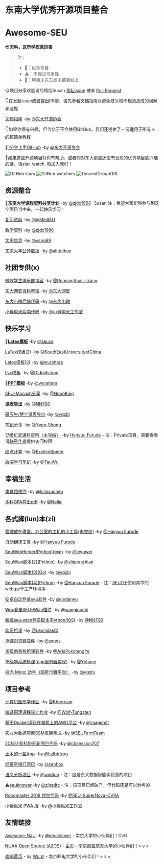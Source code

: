 # 东南大学优秀开源项目整合
# Awesome-SEU

😎**天呐，这所学校真厉害**

> 注：
> - 🥇：优秀项目
> - ⚠️：不保证可用性
> - 🚧：项目未完工或未部署线上

😘项目分享欢迎请尽情给Susan [发起issue](https://github.com/seuite/awesome-seu/issues/new/choose) 或者 [Pull Request](https://github.com/seuite/awesome-seu/compare) 

👇在发起issue或者提出PR前，请先参看文档指南以避免歧义和不规范造成的误解和遗憾

[文档指南](https://docs.seu.services/#/intro/SEUITEDocManual) -by [@东大开源协会](https://github.com/seuite)

👇如果你很有兴趣，但苦恼于不会使用GitHub，我们还提供了一份适用于所有人的超简单教程

🚧[1分钟上手GitHub](https://docs.seu.services/#/OneMinute/OneMinuteToGitHub) -by [@东大开源协会](https://github.com/seuite)

👏如果这些开源项目对你有帮助，或者你对东大那些还没有发现的优秀项目感兴趣的话，请star, watch, 和加入我们！

![GitHub stars](https://img.shields.io/github/stars/seuite/awesome-seu.svg?style=popout)
![GitHub watchers](https://img.shields.io/github/watchers/seuite/awesome-seu.svg?style=popout)
![TencentGroupURL](https://img.shields.io/badge/QQ群-974796440-blue.svg?url="tencent://groupwpa/?subcmd=all&param=shang.qq.com/wpa/qunwpa?idkey=7e8139a422245fc8c4a3c8a76b01c3fe85f3ebf19deba8b7ae7e8d7911ead26d"?style=social)


## 资源整合

🥇[**东南大学课程资料共享计划**](https://github.com/zjdx1998/seucourseshare) -by [@zjdx1998](https://github.com/zjdx1998) -Susan 注：希望大家能够参与到这个项目当中来，一起快乐学习！

[复习资料](https://github.com/lyMeiSEU/ly_schoolhelper) -by [@lyMeiSEU](https://github.com/lyMeiSEU)

[数学资料](https://github.com/zjdx1998/SEUMath) -by [@zjdx1998](https://github.com/zjdx1998)


[实用信息](https://github.com/yang69/SEU) -by [@yang69](https://github.com/yang69) 

[东南大学公开数据](https://github.com/alittelboy/seu-info) -by [@alittelboy](https://github.com/alittelboy)

## 社团专供(x)

[微软学生俱乐部博客](https://github.com/RunningSnail-likang/mstcblog) -by [@RunningSnail-likang](https://github.com/RunningSnail-likang)

[东大网安资料整理](https://github.com/susers/Course) -by [@东大网安](https://github.com/susers)

[东大小微后端代码](https://github.com/seuxw/XAPI) -by [@东大小微](https://github.com/seuxw)

[小猴偷米后端代码](https://github.com/HeraldStudio/herald-webservice) -by [@小猴偷米工作室](https://github.com/HeraldStudio)


## 快乐学习

🥇[**Latex模板**](https://github.com/seucs/seuthesis) -by [@seucs](https://github.com/seucs)

[LaTex模板(2)](https://github.com/SouthEastUniversityofChina/seuthesis) -by [@SouthEastUniversityofChina](https://github.com/SouthEastUniversityofChina)

[Latex模板(3)](https://github.com/wurahara/SEU-Thesis-Defence-Slide) -by [@wurahara](https://github.com/wurahara)

[Lyx模板](https://github.com/oldoldstone/seuthslyx) -by [@Oldoldstone](https://github.com/oldoldstone)

🥇[**PPT模板**](https://github.com/wurahara/SEU-Beamer-Slide) -by [@wurahara](https://github.com/wurahara)

[SEU-Monash分享](https://github.com/NonoKing/SEU_Monash_2017-2018) -by [@NonoKing](https://github.com/nonoking)

[**课表导出**](https://github.com/NN708/SEU-Curriculum-Export) -by [@NN708](https://github.com/NN708)

[研究生/博士课表导出](https://github.com/vgxbj/seu-master-course-exporter) -by [@vgxbj](https://github.com/vgxbj)

[笔记分享](https://github.com/Yvon-Shong/SEU) -by [@Yvon-Shong](https://github.com/Yvon-Shong)

[17级机软课程资料（未完结）](https://github.com/HanyuuFurude/cw23) -by [Hanyuu Furude](https://hanyuufurude.github.io/) - 注：Private项目，需要查看请[联系作者](mailto:furude_hanyuu@outlook.com)提供访问权限

[绩点计算](https://github.com/ExcitedSpider/SEU-GPA-Calculator) -by [@ExcitedSpider](https://github.com/ExcitedSpider)

[后端学习笔记](https://github.com/TauWu/backend_learning_notes) -by [@TauWu](https://github.com/TauWu)

## 幸福生活

[体育馆预约](https://github.com/kimixuchen/GymAutoOrder) -by [@kimixuchen](https://github.com/kimixuchen)

[本科GPA导出pdf](https://github.com/Neilai/seu-GPA-helper) -by [@Neilai](https://github.com/Neilai)

## 各式脚(lun)本(zi)

[管理放在寝室、办公室的主机的小工具(未完结)](https://github.com/Skylark-Studio/TelnetSkylark) -by [@Hanyuu Furude](https://hanyuufurude.github.io/) 

[自动翻译工具](https://github.com/HanyuuFurude/CopyTranslatePaste) -by [@Hanyuu Furude](https://hanyuufurude.github.io/) 

[SeuWebHelper(Python)(exe)](https://github.com/leyuwei/SeuWebHelper) -by [@leyuwei](https://github.com/leyuwei)

[SeuWlan脚本(2)(Python)](https://github.com/shipengAlan/seuWlanLogin) -by [@shipengAlan](https://github.com/shipengAlan)

[SeuWlan脚本(3)(Go)](https://github.com/vgxbj/seu-wlan) -by [@vgxbj](https://github.com/vgxbj)

[SeuWlan脚本(4)(Python)](https://github.com/HanyuuFurude/seuLogin) -by [@Hanyuu Furude](https://hanyuufurude.github.io/) - 注：[SEUITE](https://github.com/seuite)使用其中的web.py于生产环境中

[安卓自动登录seu软件](https://github.com/cedarwu/AutoLogin) -by [@cedarwu](https://github.com/cedarwu)

[Wox登录SEU-Wlan插件](https://github.com/wangjunchi/Wox_Plugin_SEU_Autologin) -by [@wangjunchi](https://github.com/wangjunchi)

[新版seu-wlan登录脚本(Python/iOS)](https://github.com/NN708/seu-wlan-login) -by [@NN708](https://github.com/NN708)

[欢乐抢课](https://github.com/LeonidasCl/seu-jwc-catcher) -by [@LeonidasCl](https://github.com/LeonidasCl)  

[抢课浏览器插件](https://github.com/seucs/404-helper) -by [@seucs](https://github.com/seucs)  

[18级新系统抢课软件](https://github.com/AriaPokotengYe/SEU-NewSystem-catcher) -by [@AriaPokotengYe](https://github.com/AriaPokotengYe)  

[18级新系统抢课(php服务器实现)](https://github.com/zixi123/seuGrabber) -by [@Yohane](https://github.com/zixi123)

[校内 Mooc 助手（超星尔雅平台）](https://github.com/vgxbj/seu-mooc-helper) -by [@vgxbj](https://github.com/vgxbj)

## 项目参考

[计算机图形学作业](https://github.com/Kherrisan/ComputerGraphicsLab) -by [@Kherrisan](https://github.xom/Kherrisan)

[编译原理课程设计作业](https://github.com/Wolf-Tungsten/seu-compiler) -by [@Wolf-Tungsten](https://github.com/Wolf-Tungsten)

[基于Docker运行在单机上的AWD平台](https://github.com/imagemlt/tinyAWDplatform) -by [@imagemlt](https://github.com/imagemlt)

[农业大数据项目SSM框架集成](https://github.com/SEUFarmTeam/AgricultureBD_demo) -by [@SEUFarmTeam](https://github.com/SEUFarmTeam)

[2018计软科协迎新项目代码](https://github.com/obsession707/Tuba) -by [@obsession707](https://github.com/obsession707)

[土木的一些App](https://github.com/hzlbbfrog/SEU) -by [@hzlbbfrog](https://github.com/hzlbbfrog)

[经管系银行项目](https://github.com/zenhox/OnlineBank) -by [@zenhox](https://github.com/zenhox)

[语义分析项目](https://github.com/wwsun/seu-semanticAnalysis) -by [@wwSun](https://github.com/wwsun) - 注：这是东大数据智能实验室的项目

⚠️[seuknower](https://github.com/zjhsdtc/seuknower_backend) -by [@zjhsdtc](https://github/zjhsdtc) - 注：该项目已经破产，但代码还是可以参考的

[Robomaster 2018 视觉代码](https://github.com/SEU-SuperNova-CVRA/Robomaster2018-SEU-OpenSource) -by [@SEU-SuperNova-CVRA](https://github.com/SEU-SuperNova-CVRA)

[小猴偷米 PWA 版](https://github.com/HeraldStudio/herald-web) -by [@小猴偷米工作室](https://github.com/HeraldStudio)

## 友情链接

[Awesome-NJU](https://github.com/idealclover/awesome-nju) -by [@idealclover](https://github.com/idealclover/) - 南京大学的小伙伴们！OvO

[NUAA Open Source (A2OS)](https://github.com/NUAA-Open-Source) - [主页](https://home.a2os.club/) - 南京航空航天大学的小伙伴们！> v <

[南邮黄页](https://github.com/Wonz5130/NJUPT-Yellow-Page) - by [Wonz](https://github.com/Wonz5130) - 南京邮电大学的小伙伴们！= v =
